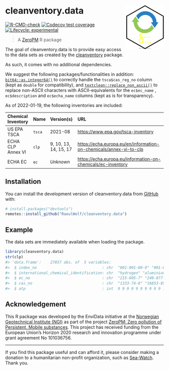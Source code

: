 
<!-- README.md is generated from README.Rmd. Please edit that file -->

# cleanventory.data <img src="man/figures/logo.svg" align="right" height="139" />

<!-- badges: start -->

[![R-CMD-check](https://github.com/RaoulWolf/cleanventory.data/workflows/R-CMD-check/badge.svg)](https://github.com/RaoulWolf/cleanventory.data/actions)
[![Codecov test
coverage](https://codecov.io/gh/RaoulWolf/cleanventory.data/branch/master/graph/badge.svg)](https://app.codecov.io/gh/RaoulWolf/cleanventory.data?branch=master)
[![Lifecycle:
experimental](https://img.shields.io/badge/lifecycle-experimental-orange.svg)](https://lifecycle.r-lib.org/articles/stages.html#experimental)
<!-- badges: end -->

> A [ZeroPM](https://zeropm.eu/) R package

The goal of cleanventory.data is to provide easy access to the data sets
as created by the
[cleanventory](https://github.com/RaoulWolf/cleanventory) package.

As such, it comes with no additional dependencies.

We suggest the following packages/functionalities in addition:
[`bit64::as.integer64()`](https://cran.r-project.org/web/packages/bit64)
to correctly handle the `tsca$cas_reg_no` column (kept as `double` for
compatibility), and
[`textclean::replace_non_ascii()`](https://cran.r-project.org/web/packages/textclean)
to replace non-ASCII characters with ASCII-equivalents for the
`ec$ec_name` , `ec$description` and `ec$echa_name` columns (kept as is
for transparency).

As of 2022-01-19, the following inventories are included:

| Chemical Inventory | Name   | Version(s)            | URL                                                                  |
|:-------------------|:-------|:----------------------|:---------------------------------------------------------------------|
| US EPA TSCA        | `tsca` | 2021-08               | <https://www.epa.gov/tsca-inventory>                                 |
| ECHA CLP Annex VI  | `clp`  | 9, 10, 13, 14, 15, 17 | <https://echa.europa.eu/en/information-on-chemicals/annex-vi-to-clp> |
| ECHA EC            | `ec`   | *Unknown*             | <https://echa.europa.eu/information-on-chemicals/ec-inventory>       |

## Installation

You can install the development version of cleanventory.data from
[GitHub](https://github.com/) with:

``` r
# install.packages("devtools")
remotes::install_github("RaoulWolf/cleanventory.data")
```

## Example

The data sets are immediately available when loading the package.

``` r
library(cleanventory.data)
str(clp)
#> 'data.frame':    27857 obs. of  5 variables:
#>  $ index_no                             : chr  "001-001-00-9" "001-002-00-4" "001-003-00-X" "001-004-00-5" ...
#>  $ international_chemical_identification: chr  "hydrogen" "aluminium lithium hydride" "sodium hydride" "calcium hydride" ...
#>  $ ec_no                                : chr  "215-605-7" "240-877-9" "231-587-3" "232-189-2" ...
#>  $ cas_no                               : chr  "1333-74-0" "16853-85-3" "7646-69-7" "7789-78-8" ...
#>  $ atp                                  : int  9 9 9 9 9 9 9 9 9 9 ...
```

## Acknowledgement

This R package was developed by the EnviData initiative at the
[Norwegian Geotechnical Institute (NGI)](https://www.ngi.no/eng) as part
of the project [ZeroPM: Zero pollution of Persistent, Mobile
substances](https://zeropm.eu/). This project has received funding from
the European Union’s Horizon 2020 research and innovation programme
under grant agreement No 101036756.

------------------------------------------------------------------------

If you find this package useful and can afford it, please consider
making a donation to a humanitarian non-profit organization, such as
[Sea-Watch](https://sea-watch.org/en/). Thank you.
